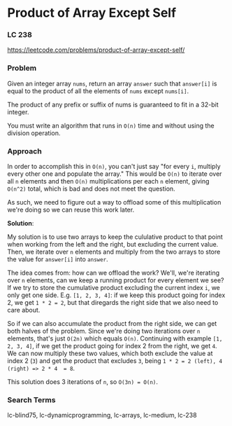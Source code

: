 # Product of Array Except Self
### LC 238
https://leetcode.com/problems/product-of-array-except-self/

### Problem
Given an integer array `nums`, return an array `answer` such that `answer[i]` is equal to the product of all the elements of `nums` except `nums[i]`.

The product of any prefix or suffix of nums is guaranteed to fit in a 32-bit integer.

You must write an algorithm that runs in `O(n)` time and without using the division operation.

### Approach
In order to accomplish this in `O(n)`, you can't just say "for every `i`, multiply every other one and populate the array." This would be `O(n)` to iterate over all `n` elements and then `O(n)` multiplications per each `n` element, giving `O(n^2)` total, which is bad and does not meet the question.

As such, we need to figure out a way to offload some of this multiplication we're doing so we can reuse this work later.

**Solution**:

My solution is to use two arrays to keep the cululative product to that point when working from the left and the right, but excluding the current value. Then, we iterate over `n` elements and multiply from the two arrays to store the value for `answer[i]` into `answer`.

The idea comes from: how can we offload the work? We'll, we're iterating over `n` elements, can we keep a running product for every element we see? If we try to store the cumulative product excluding the current index `i`, we only get one side. E.g. `[1, 2, 3, 4]`: if we keep this product going for index 2, we get `1 * 2 = 2`, but that diregards the right side that we also need to care about.

So if we can also accumulate the product from the right side, we can get both halves of the problem. Since we're doing two iterations over `n` elements, that's just `O(2n)` which equals `O(n)`. Continuing with example `[1, 2, 3, 4]`, if we get the product going for index 2 from the right, we get `4`. We can now multiply these two values, which both exclude the value at index 2 (`3`) and get the product that excludes `3`, being `1 * 2 = 2 (left), 4 (right) => 2 * 4  = 8`.

This solution does 3 iterations of `n`, so `O(3n) = O(n)`.

### Search Terms
lc-blind75, lc-dynamicprogramming, lc-arrays, lc-medium, lc-238 